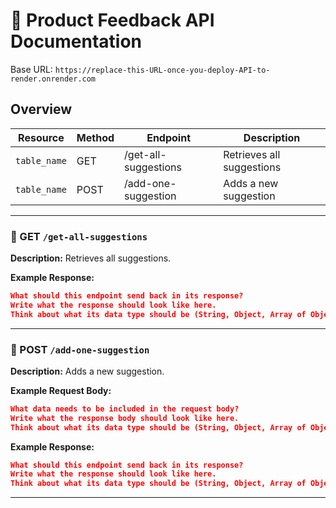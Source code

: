 # 📘 Product Feedback API Documentation

Base URL: `https://replace-this-URL-once-you-deploy-API-to-render.onrender.com`

## Overview

| Resource         | Method | Endpoint                   | Description                                           |
|------------------|--------|----------------------------|-------------------------------------------------------|
| `table_name`     | GET    | /get-all-suggestions       | Retrieves all suggestions                             |
| `table_name`     | POST   | /add-one-suggestion        | Adds a new suggestion                                 |

---

### 🔹 GET `/get-all-suggestions`

**Description:** Retrieves all suggestions.

**Example Response:**

```json
What should this endpoint send back in its response? 
Write what the response should look like here.
Think about what its data type should be (String, Object, Array of Objects, etc.)

```

---

### 🔹 POST `/add-one-suggestion`

**Description:** Adds a new suggestion. 

**Example Request Body:**

```json
What data needs to be included in the request body? 
Write what the response body should look like here.
Think about what its data type should be (String, Object, Array of Objects, etc.)
```

**Example Response:**

```json
What should this endpoint send back in its response? 
Write what the response should look like here.
Think about what its data type should be (String, Object, Array of Objects, etc.)
```
---

